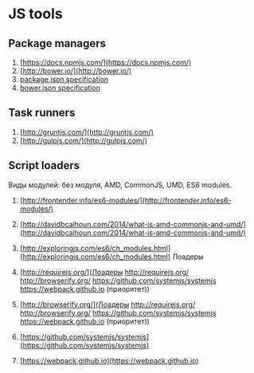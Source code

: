 # JS tools
## Package managers
1. [https://docs.npmjs.com/](https://docs.npmjs.com/)
2. [http://bower.io/](http://bower.io/)
3. [package.json specification](https://docs.npmjs.com/files/package.json)
4. [bower.json specification](https://github.com/bower/spec/blob/master/json.md)
## Task runners
1. [http://gruntjs.com/](http://gruntjs.com/)
2. [http://gulpjs.com/](http://gulpjs.com/)
## Script loaders
Виды модулей: без модуля, AMD, CommonJS, UMD, ES6 modules.

1. [http://frontender.info/es6-modules/](http://frontender.info/es6-modules/)
2. [http://davidbcalhoun.com/2014/what-is-amd-commonjs-and-umd/](http://davidbcalhoun.com/2014/what-is-amd-commonjs-and-umd/)
3. [http://exploringjs.com/es6/ch_modules.html](http://exploringjs.com/es6/ch_modules.html)
Лоадеры

1. [http://requirejs.org/](Лоадеры http://requirejs.org/ http://browserify.org/ https://github.com/systemjs/systemjs https://webpack.github.io (приоритет))
2. [http://browserify.org/](Лоадеры http://requirejs.org/ http://browserify.org/ https://github.com/systemjs/systemjs https://webpack.github.io (приоритет))
3. [https://github.com/systemjs/systemjs](https://github.com/systemjs/systemjs)
4. [https://webpack.github.io](https://webpack.github.io)


 
